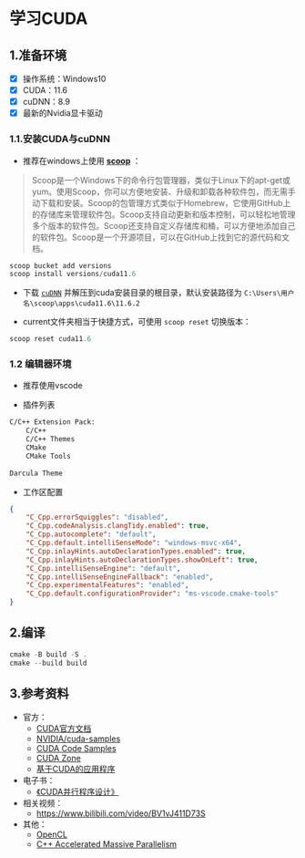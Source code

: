 # 学习CUDA

## 1.准备环境
- [x] 操作系统：Windows10
- [x] CUDA：11.6
- [x] cuDNN：8.9
- [x] 最新的Nvidia显卡驱动

### 1.1.安装CUDA与cuDNN

- 推荐在windows上使用 [**scoop**](https://scoop.sh) ：

> Scoop是一个Windows下的命令行包管理器，类似于Linux下的apt-get或yum。使用Scoop，你可以方便地安装、升级和卸载各种软件包，而无需手动下载和安装。Scoop的包管理方式类似于Homebrew，它使用GitHub上的存储库来管理软件包。Scoop支持自动更新和版本控制，可以轻松地管理多个版本的软件包。Scoop还支持自定义存储库和桶，可以方便地添加自己的软件包。Scoop是一个开源项目，可以在GitHub上找到它的源代码和文档。

```powershell
scoop bucket add versions
scoop install versions/cuda11.6
```

- 下载 [`cuDNN`](https://pan.baidu.com/s/1tcxxyhBh1wl5_toUFbcMGw?pwd=2013) 并解压到cuda安装目录的根目录，默认安装路径为 `C:\Users\用户名\scoop\apps\cuda11.6\11.6.2` 

- current文件夹相当于快捷方式，可使用 `scoop reset` 切换版本：

```powershell
scoop reset cuda11.6
```

### 1.2 编辑器环境

- 推荐使用vscode

- 插件列表

```txt
C/C++ Extension Pack:
	C/C++
	C/C++ Themes
	CMake
	CMake Tools
	
Darcula Theme
```

- 工作区配置

```json
{    
    "C_Cpp.errorSquiggles": "disabled",
    "C_Cpp.codeAnalysis.clangTidy.enabled": true,
    "C_Cpp.autocomplete": "default",
    "C_Cpp.default.intelliSenseMode": "windows-msvc-x64",
    "C_Cpp.inlayHints.autoDeclarationTypes.enabled": true,
    "C_Cpp.inlayHints.autoDeclarationTypes.showOnLeft": true,
    "C_Cpp.intelliSenseEngine": "default",
    "C_Cpp.intelliSenseEngineFallback": "enabled",
    "C_Cpp.experimentalFeatures": "enabled",
    "C_Cpp.default.configurationProvider": "ms-vscode.cmake-tools"
}
```

## 2.编译
```powershell
cmake -B build -S .
cmake --build build
```

## 3.参考资料
- 官方：
    - [CUDA官方文档](https://docs.nvidia.com/cuda/) 
    - [NVIDIA/cuda-samples](https://github.com/NVIDIA/cuda-samples) 
    - [CUDA Code Samples](https://developer.nvidia.com/cuda-code-samples) 
    - [CUDA Zone](https://developer.nvidia.com/cuda-zone) 
    - [基于CUDA的应用程序](https://developer.nvidia.com/cuda-action-research-apps) 
- 电子书：
    - [《CUDA并行程序设计》](https://pan.baidu.com/s/16Q-lNmrZIrXqYjTBeBArnQ?pwd=pj27) 
- 相关视频：
    - https://www.bilibili.com/video/BV1vJ411D73S 
- 其他：
    - [OpenCL](https://www.khronos.org/opencl) 
    - [C++ Accelerated Massive Parallelism](https://learn.microsoft.com/zh-cn/cpp/parallel/amp/cpp-amp-cpp-accelerated-massive-parallelism?view=msvc-170) 

